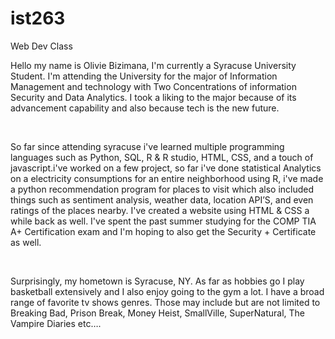 # ist263
 Web Dev Class


<!DOCTYPE html >
<html lang="en">
    <head>
        <meta charset="utf-8">
        <title> Olivie Bizimana </title>
    </head>

<body>

   <p> Hello my name is Olivie Bizimana, I'm currently a Syracuse University Student. I'm attending the University for the major of Information Management and technology with Two Concentrations of information Security and Data Analytics. I took a liking to the major because of its advancement capability and also because tech is the new future. </p> <br>

<p> So far since attending syracuse i've learned multiple programming languages such as Python, SQL, R & R studio, HTML, CSS, and a touch of javascript.i've worked on a few project, so far i've done statistical Analytics on a electricity consumptions for an entire neighborhood using R, i've made a python recommendation program for places to visit which also included things such as sentiment analysis, weather data, location API’S, and even ratings of the places nearby. I've created a website using HTML & CSS a while back as well.  I've spent the past summer studying for the COMP TIA A+ Certification exam and I'm hoping to also get the Security + Certificate as well. <p><br>

Surprisingly, my hometown is Syracuse, NY. As far as hobbies go I play basketball extensively and I also enjoy going to the gym a lot. I have a broad range of favorite tv shows genres. Those may include but are not limited to Breaking Bad, Prison Break, Money Heist, SmallVille, SuperNatural, The Vampire Diaries etc….

</body>

</html>